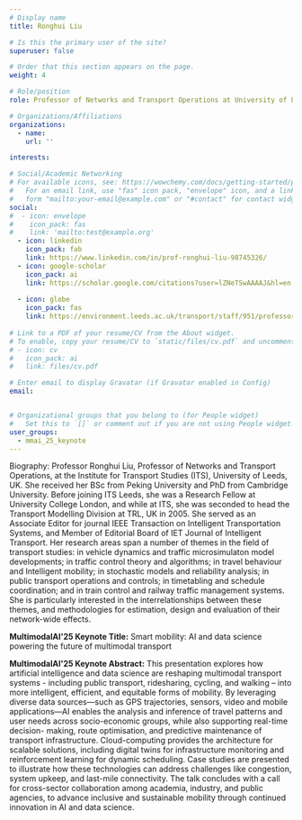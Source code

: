 ```yaml
---
# Display name
title: Ronghui Liu

# Is this the primary user of the site?
superuser: false

# Order that this section appears on the page.
weight: 4

# Role/position
role: Professor of Networks and Transport Operations at University of Leeds

# Organizations/Affiliations
organizations:
  - name:
    url: ''

interests:

# Social/Academic Networking
# For available icons, see: https://wowchemy.com/docs/getting-started/page-builder/#icons
#   For an email link, use "fas" icon pack, "envelope" icon, and a link in the
#   form "mailto:your-email@example.com" or "#contact" for contact widget.
social:
#  - icon: envelope
#    icon_pack: fas
#    link: 'mailto:test@example.org'
  - icon: linkedin
    icon_pack: fab
    link: https://www.linkedin.com/in/prof-ronghui-liu-98745326/
  - icon: google-scholar
    icon_pack: ai
    link: https://scholar.google.com/citations?user=lZNeTSwAAAAJ&hl=en
    
  - icon: globe
    icon_pack: fas
    link: https://environment.leeds.ac.uk/transport/staff/951/professor-ronghui-liu
 
# Link to a PDF of your resume/CV from the About widget.
# To enable, copy your resume/CV to `static/files/cv.pdf` and uncomment the lines below.
# - icon: cv
#   icon_pack: ai
#   link: files/cv.pdf

# Enter email to display Gravatar (if Gravatar enabled in Config)
email: 


# Organizational groups that you belong to (for People widget)
#   Set this to `[]` or comment out if you are not using People widget.
user_groups:
  - mmai_25_keynote
---
```

Biography: Professor Ronghui Liu, Professor of Networks and Transport Operations, at the Institute for Transport Studies (ITS), University of Leeds, UK.  She received her BSc from Peking University and PhD from Cambridge University.  Before joining ITS Leeds, she was a Research Fellow at University College London, and while at ITS, she was seconded to head the Transport Modelling Division at TRL, UK in 2005.  She served as an Associate Editor for journal IEEE Transaction on Intelligent Transportation Systems, and Member of Editorial Board of IET Journal of Intelligent Transport. Her research areas span a number of themes in the field of transport studies: in vehicle dynamics and traffic microsimulaton model developments; in traffic control theory and algorithms; in travel behaviour and Intelligent mobility; in stochastic models and reliability analysis; in public transport operations and controls; in timetabling and schedule coordination; and in train control and railway traffic management systems.  She is particularly interested in the interrelationships between these themes, and methodologies for estimation, design and evaluation of their network-wide effects.

**MultimodalAI'25 Keynote Title:** Smart mobility: AI and data science powering the future of multimodal transport 

**MultimodalAI'25 Keynote Abstract:** This presentation explores how artificial intelligence and data science are reshaping
multimodal transport systems - including public transport, ridesharing, cycling, and
walking – into more intelligent, efficient, and equitable forms of mobility.
By leveraging diverse data sources—such as GPS trajectories, sensors, video and
mobile applications—AI enables the analysis and inference of travel patterns and
user needs across socio-economic groups, while also supporting real-time decision-
making, route optimisation, and predictive maintenance of transport infrastructure.
Cloud-computing provides the architecture for scalable solutions, including digital
twins for infrastructure monitoring and reinforcement learning for dynamic
scheduling. Case studies are presented to illustrate how these technologies can
address challenges like congestion, system upkeep, and last-mile connectivity.
The talk concludes with a call for cross-sector collaboration among academia,
industry, and public agencies, to advance inclusive and sustainable mobility through
continued innovation in AI and data science.
